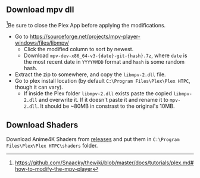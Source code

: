 ## Download mpv dll

[^1]Be sure to close the Plex App before applying the modifications.

- Go to https://sourceforge.net/projects/mpv-player-windows/files/libmpv/
  - Click the modified column to sort by newest.
  - Download `mpv-dev-x86_64-v3-{date}-git-{hash}.7z`, where `date` is the most recent date in `YYYYMMDD` format and `hash` is some random hash.
- Extract the zip to somewhere, and copy the `libmpv-2.dll` file.
- Go to plex install location (by default `C:\Program Files\Plex\Plex HTPC`, though it can vary).
  - If inside the Plex folder `libmpv-2.dll` exists paste the copied `libmpv-2.dll` and overwrite it. If it doesn't paste it and rename it to `mpv-2.dll`. It should be ~80MB in constrast to the original's 10MB.

## Download Shaders

Download Anime4K Shaders from [releases](https://github.com/bloc97/Anime4K/releases) and put them in `C:\Program Files\Plex\Plex HTPC\shaders` folder.

[^1]: https://github.com/Snaacky/thewiki/blob/master/docs/tutorials/plex.md#how-to-modify-the-mpv-player